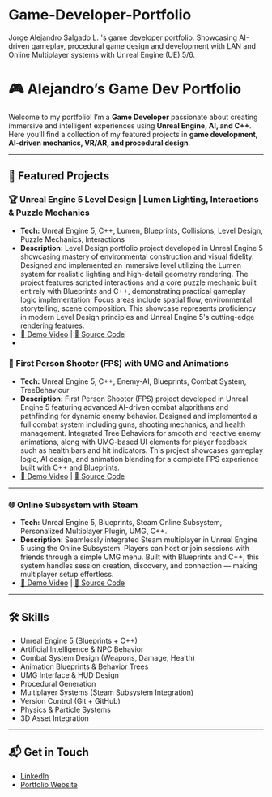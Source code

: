 # Game-Developer-Portfolio
Jorge Alejandro Salgado L. 's game developer portfolio. Showcasing AI-driven gameplay, procedural game design and development with LAN and Online Multiplayer systems with Unreal Engine (UE) 5/6.  
# 🎮 Alejandro’s Game Dev Portfolio

Welcome to my portfolio! I’m a **Game Developer** passionate about creating immersive and intelligent experiences using **Unreal Engine, AI, and C++**.  
Here you’ll find a collection of my featured projects in **game development, AI-driven mechanics, VR/AR, and procedural design**.

---

## 🚀 Featured Projects
### 🏆 Unreal Engine 5 Level Design | Lumen Lighting, Interactions & Puzzle Mechanics
- **Tech:** Unreal Engine 5, C++, Lumen, Blueprints, Collisions, Level Design, Puzzle Mechanics, Interactions
- **Description:** Level Design portfolio project developed in Unreal Engine 5 showcasing mastery of environmental construction and visual fidelity. Designed and implemented an immersive level utilizing the Lumen system for realistic lighting and high-detail geometry rendering. The project features scripted interactions and a core puzzle mechanic built entirely with Blueprints and C++, demonstrating practical gameplay logic implementation. Focus areas include spatial flow, environmental storytelling, scene composition. This showcase represents proficiency in modern Level Design principles and Unreal Engine 5's cutting-edge rendering features.
- [🎥 Demo Video](https://youtu.be/02jhFMy7i3M) | [📂 Source Code](projects/ai-npc-behavior)
- 
### 🔫 First Person Shooter (FPS) with UMG and Animations
- **Tech:** Unreal Engine 5, C++, Enemy-AI, Blueprints, Combat System, TreeBehaviour
- **Description:** First Person Shooter (FPS) project developed in Unreal Engine 5 featuring advanced AI-driven combat algorithms and pathfinding for dynamic enemy behavior. Designed and implemented a full combat system including guns, shooting mechanics, and health management. Integrated Tree Behaviors for smooth and reactive enemy animations, along with UMG-based UI elements for player feedback such as health bars and hit indicators. This project showcases gameplay logic, AI design, and animation blending for a complete FPS experience built with C++ and Blueprints.
- [🎥 Demo Video](https://youtu.be/AE423fI1b1A) | [📂 Source Code](projects/ai-npc-behavior)

---

### 🌐 Online Subsystem with Steam
- **Tech:** Unreal Engine 5, Blueprints, Steam Online Subsystem, Personalized Multiplayer Plugin, UMG, C++.
- **Description:** Seamlessly integrated Steam multiplayer in Unreal Engine 5 using the Online Subsystem. Players can host or join sessions with friends through a simple UMG menu. Built with Blueprints and C++, this system handles session creation, discovery, and connection — making multiplayer setup effortless.
- [🎥 Demo Video](https://youtu.be/WIkf-BLRFQQ) | [📂 Source Code](projects/vr-escape-room)

---

## 🛠️ Skills
- Unreal Engine 5 (Blueprints + C++)
- Artificial Intelligence & NPC Behavior
- Combat System Design (Weapons, Damage, Health)
- Animation Blueprints & Behavior Trees
- UMG Interface & HUD Design
- Procedural Generation
- Multiplayer Systems (Steam Subsystem Integration)
- Version Control (Git + GitHub)
- Physics & Particle Systems
- 3D Asset Integration

---

## 📬 Get in Touch
- [LinkedIn](https://www.linkedin.com/in/jalsalgado/)
- [Portfolio Website](https://unreal-maestro.preview.emergentagent.com/)
